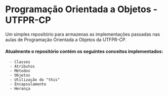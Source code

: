 # Programação Orientada a Objetos - UTFPR-CP

Um simples repositório para armazenas as implementações passadas nas aulas de Programação Orientada a Objetos da UTFPR-CP.


#### Atualmente o repositório contém os seguintes conceitos implementados:
      - Classes
      - Atributos
      - Métodos
      - Objetos
      - Utilização do "this"
      - Encapsulamento
      - Herança
